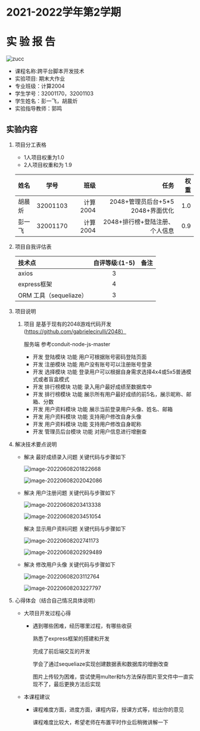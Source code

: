 

# 2021-2022学年第2学期
# **实 验 报 告**
![zucc](zucc.png "ZUCC")

- 课程名称:跨平台脚本开发技术  
- 实验项目:  期末大作业
- 专业班级：计算2004       
- 学生学号：32001170，32001103
- 学生姓名：彭一飞，胡晨炘
- 实验指导教师：郭鸣

## 实验内容


1. 项目分工表格
    - 1人项目权重为1.0
    - 2人项目权重和为 1.9

    
    
    | 姓名 |学号 |班级 |任务|权重|
    |:--|:--:|--:|--:|--:|
    | 胡晨炘 | 32001103 | 计算2004 | 2048+管理员后台+5*5 2048+界面优化 | 1.0 |
    | 彭一飞 | 32001170 | 计算2004 |2048+排行榜+登陆注册、个人信息|0.9|
    
1. 项目自我评估表

     

    | 技术点          | 自评等级:(1-5) | 备注 |
    |:--|:--:|---|
    | axios        |3|      |
    | express框架 |4|      |
    | ORM 工具（sequeliaze） |3|      |
    
1. 项目说明

    1. 项目  是基于现有的2048游戏代码开发(https://github.com/gabrielecirulli/2048）

        服务端 参考conduit-node-js-master

        - 开发  登陆模块  功能  用户可根据账号密码登陆页面
        - 开发  注册模块  功能  用户没有账号可以注册账号登录
        - 开发  选择模块  功能  登录用户可以根据自身需求选择4x4或5x5普通模式或者盲盒模式
        - 开发  排行榜模块  功能  录入用户最好成绩至数据库中
        - 开发  排行榜模块  功能  展示所有用户最好成绩的前5名，展示昵称、邮箱、分数
        - 开发  用户资料模块  功能  展示当前登录用户头像、姓名、邮箱
        - 开发  用户资料模块  功能  支持用户修改自身头像
        - 开发  用户资料模块  功能  支持用户修改自身昵称
        - 开发 管理员后台模块 功能 对用户信息进行增删查

1. 解决技术要点说明
    - 解决  最好成绩录入问题  关键代码与步骤如下
    
      ![image-20220608201822668](proj.final.assets/image-20220608201822668.png)
    
      
    
      ![image-20220608202042086](proj.final.assets/image-20220608202042086.png)
    
    - 解决  用户注册问题  关键代码与步骤如下
    
      ![image-20220608203413338](proj.final.assets/image-20220608203413338.png)
    
      
    
      ![image-20220608203451054](proj.final.assets/image-20220608203451054.png)
    
      解决  显示用户资料问题  关键代码与步骤如下
    
      ![image-20220608202741173](proj.final.assets/image-20220608202741173.png)
    
      
    
      ![image-20220608202929489](proj.final.assets/image-20220608202929489.png)
    
    - 解决  修改用户头像  关键代码与步骤如下
    
      ![image-20220608203112764](proj.final.assets/image-20220608203112764.png)
    
      
    
      ![image-20220608203227797](proj.final.assets/image-20220608203227797.png)
    
1. 心得体会（结合自己情况具体说明）

     - 大项目开发过程心得
        - 遇到哪些困难，经历哪里过程，有哪些收获
        
          熟悉了express框架的搭建和开发
        
          完成了前后端交互的开发
        
          学会了通过sequeliaze实现创建数据表和数据库的增删改查
        
          图片上传较为困难，尝试使用multer和fs方法保存图片至文件中一直实现不了，最后更换方法后实现
        
     - 本课程建议
         - 课程难度方面，进度方面，课程内容，授课方式等，给出你的意见
         
           课程难度比较大，希望老师在布置平时作业后稍微讲解一下